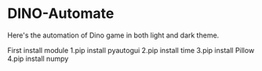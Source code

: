 # DINO-Automate
Here's the automation of Dino game in both light and dark theme.

First install module 
1.pip install pyautogui
2.pip install time
3.pip install Pillow
4.pip install numpy
